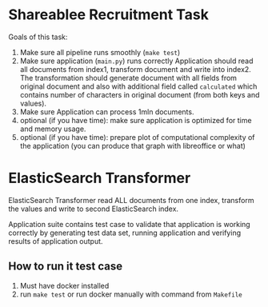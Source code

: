 Shareablee Recruitment Task
===========================

Goals of this task:

1. Make sure all pipeline runs smoothly (`make test`)
2. Make sure application (`main.py`) runs correctly
    Application should read all documents from index1, transform document and write into index2.
    The transformation should generate document with all fields from original
    document and also with additional field called `calculated` which contains
    number of characters in original document (from both keys and values).
3. Make sure Application can process 1mln documents.
4. optional (if you have time): make sure application is optimized for time and memory usage.
5. optional (if you have time): prepare plot of computational complexity of the application (you can produce that graph with libreoffice or what)

ElasticSearch Transformer
=========================

ElasticSearch Transformer read ALL documents from one index, transform the values and write to second ElasticSearch index.

Application suite contains test case to validate that application is working correctly by generating test data set, running application and verifying results of application output.

How to run it test case
-----------------------

1. Must have docker installed
2. run `make test` or run docker manually with command from `Makefile`

